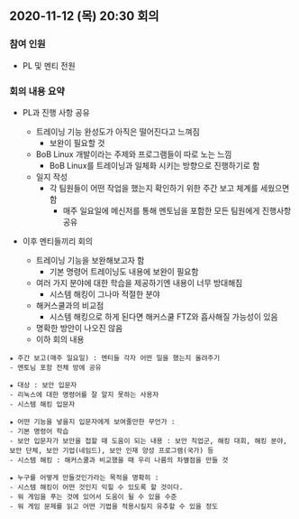 ## 2020-11-12 (목) 20:30 회의

### 참여 인원
- PL 및 멘티 전원

### 회의 내용 요약
- PL과 진행 사항 공유
  - 트레이닝 기능 완성도가 아직은 떨어진다고 느껴짐
    - 보완이 필요할 것
  - BoB Linux 개발이라는 주제와 프로그램들이 따로 노는 느낌
    - BoB Linux를 트레이닝과 일체화 시키는 방향으로 진행하기로 함
  - 일지 작성
    - 각 팀원들이 어떤 작업을 했는지 확인하기 위한 주간 보고 체계를 세웠으면 함
      - 매주 일요일에 메신저를 통해 멘토님을 포함한 모든 팀원에게 진행사항 공유
 
 - 이후 멘티들끼리 회의
   - 트레이닝 기능을 보완해보고자 함
     - 기본 명령어 트레이닝도 내용에 보완이 필요함
   - 여러 가지 분야에 대한 학습을 제공하기엔 내용이 너무 방대해짐
     - 시스템 해킹이 그나마 적절한 분야
   - 해커스쿨과의 비교점
     - 시스템 해킹으로 하게 된다면 해커스쿨 FTZ와 흡사해질 가능성이 있음
   - 명확한 방안이 나오진 않음
   - 이하 회의 내용
```
★ 주간 보고(매주 일요일) : 멘티들 각자 어떤 일을 했는지 올려주기 
- 멘토님 포함 전체 방에 공유

★ 대상 : 보안 입문자
- 리눅스에 대한 명령어를 잘 알지 못하는 사용자
- 시스템 해킹 입문자

★ 어떤 기능을 넣을지 입문자에게 보여줄만한 무언가 :
- 기본 명령어 학습
- 보안 입문자가 보안을 접할 때 도움이 되는 내용 : 보안 직업군, 해킹 대회, 해킹 분야, 보안 단체, 보안 기업(네임드), 보안 인재 양성 프로그램(국가) 등
- 시스템 해킹 : 해커스쿨과 비교했을 때 우리 나름의 차별점을 만들 것

★ 누구를 어떻게 만들것인가라는 목적을 명확히 :
- 시스템 해킹이 어떤 것인지 익힐 수 있도록 할 것이다.
- 워 게임을 푸는 것에 있어서 도움이 될 수 있을 수준
- 워 게임 문제를 읽고 어떤 기법을 적용시킬지 유추할 수 있을 정도
```
